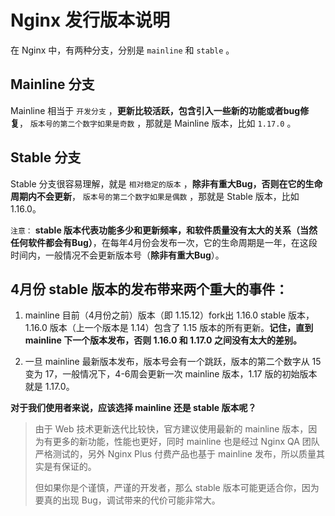 # Nginx 发行版本说明

在 Nginx 中，有两种分支，分别是 `mainline` 和 `stable` 。

## Mainline 分支

Mainline 相当于 `开发分支` ，**更新比较活跃，包含引入一些新的功能或者bug修复**， `版本号的第二个数字如果是奇数` ，那就是 Mainline 版本，比如 `1.17.0` 。

## Stable 分支

Stable 分支很容易理解，就是 `相对稳定的版本` ，**除非有重大Bug，否则在它的生命周期内不会更新**， `版本号的第二个数字如果是偶数` ，那就是 Stable 版本，比如 1.16.0。

`注意：` **stable 版本代表功能多少和更新频率，和软件质量没有太大的关系（当然任何软件都会有Bug）**，在每年4月份会发布一次，它的生命周期是一年，在这段时间内，一般情况不会更新版本号（**除非有重大Bug**）。

## 4月份 stable 版本的发布带来两个重大的事件：

1. mainline 目前（4月份之前）版本（即 1.15.12）fork出 1.16.0 stable 版本，1.16.0 版本（上一个版本是 1.14）包含了 1.15 版本的所有更新。**记住，直到 mainline 下一个版本发布，否则 1.16.0 和 1.17.0 之间没有太大的差别。**

2. 一旦 mainline 最新版本发布，版本号会有一个跳跃，版本的第二个数字从 15 变为 17，一般情况下，4-6周会更新一次 mainline 版本，1.17 版的初始版本就是 1.17.0。

**对于我们使用者来说，应该选择 mainline 还是 stable 版本呢？**
> 由于 Web 技术更新迭代比较快，官方建议使用最新的 mainline 版本，因为有更多的新功能，性能也更好，同时 mainline 也是经过 Nginx QA 团队严格测试的，另外 Nginx Plus 付费产品也基于 mainline 发布，所以质量其实是有保证的。
> 
> 但如果你是个谨慎，严谨的开发者，那么 stable 版本可能更适合你，因为要真的出现 Bug，调试带来的代价可能非常大。